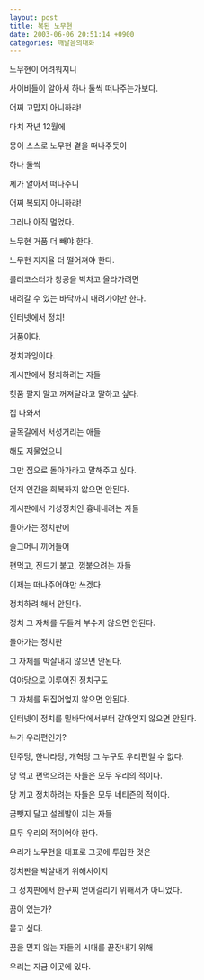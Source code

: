 ```yaml
---
layout: post
title: 복된 노무현
date: 2003-06-06 20:51:14 +0900
categories: 깨달음의대화
---
```

노무현이 어려워지니
  
사이비들이 알아서 하나 둘씩 떠나주는가보다.
  
어찌 고맙지 아니하랴!
  

  
마치 작년 12월에
  
몽이 스스로 노무현 곁을 떠나주듯이
  
하나 둘씩
  
제가 알아서 떠나주니
  
어찌 복되지 아니하랴!
  

  
그러나 아직 멀었다.
  
노무현 거품 더 빼야 한다.
  
노무현 지지율 더 떨어져야 한다.
  

  
롤러코스터가 창공을 박차고 올라가려면
  
내려갈 수 있는 바닥까지 내려가야만 한다.
  

  
인터넷에서 정치!
  
거품이다.
  
정치과잉이다.
  

  
게시판에서 정치하려는 자들
  
헛품 팔지 말고 꺼져달라고 말하고 싶다.
  

  
집 나와서
  
골목길에서 서성거리는 애들
  
해도 저물었으니
  
그만 집으로 돌아가라고 말해주고 싶다.
  

  
먼저 인간을 회복하지 않으면 안된다.
  

  
게시판에서 기성정치인 흉내내려는 자들
  
돌아가는 정치판에
  
슬그머니 끼어들어
  
편먹고, 진드기 붙고, 껌붙으려는 자들
  
이제는 떠나주어야만 쓰겠다.
  

  
정치하려 해서 안된다.
  
정치 그 자체를 두들겨 부수지 않으면 안된다.
  

  
돌아가는 정치판
  
그 자체를 박살내지 않으면 안된다.
  

  
여야당으로 이루어진 정치구도
  
그 자체를 뒤집어엎지 않으면 안된다.
  

  
인터넷이 정치를 밑바닥에서부터 갈아엎지 않으면 안된다.
  

  
누가 우리편인가?
  
민주당, 한나라당, 개혁당 그 누구도 우리편일 수 없다.
  

  
당 먹고 편먹으려는 자들은 모두 우리의 적이다.
  
당 끼고 정치하려는 자들은 모두 네티즌의 적이다.
  
금뺏지 달고 설레발이 치는 자들
  
모두 우리의 적이어야 한다.
  

  
우리가 노무현을 대표로 그곳에 투입한 것은
  
정치판을 박살내기 위해서이지
  
그 정치판에서 한구찌 얻어걸리기 위해서가 아니었다.
  

  
꿈이 있는가?
  
묻고 싶다.
  
꿈을 믿지 않는 자들의 시대를 끝장내기 위해
  
우리는 지금 이곳에 있다.